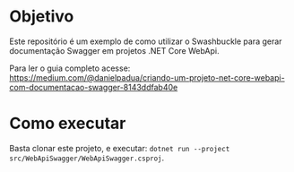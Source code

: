 # Objetivo

Este repositório é um exemplo de como utilizar o Swashbuckle para gerar documentação Swagger em projetos .NET Core WebApi.

Para ler o guia completo acesse: https://medium.com/@danielpadua/criando-um-projeto-net-core-webapi-com-documentacao-swagger-8143ddfab40e

# Como executar

Basta clonar este projeto, e executar: `dotnet run --project src/WebApiSwagger/WebApiSwagger.csproj`.
